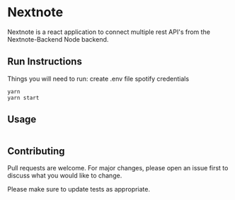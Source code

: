 # Nextnote

Nextnote is a react application to connect multiple rest API's from the Nextnote-Backend Node backend. 

## Run Instructions

Things you will need to run:
create .env file
spotify credentials

```
yarn
yarn start
```

## Usage

```Run the frontend after initiating the backend and allow the user to see it work
```

## Contributing

Pull requests are welcome. For major changes, please open an issue first
to discuss what you would like to change.

Please make sure to update tests as appropriate.
